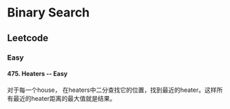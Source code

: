 # Binary Search

## Leetcode

### Easy

#### 475. Heaters -- Easy
对于每一个house， 在heaters中二分查找它的位置，找到最近的heater。这样所有最近的heater距离的最大值就是结果。